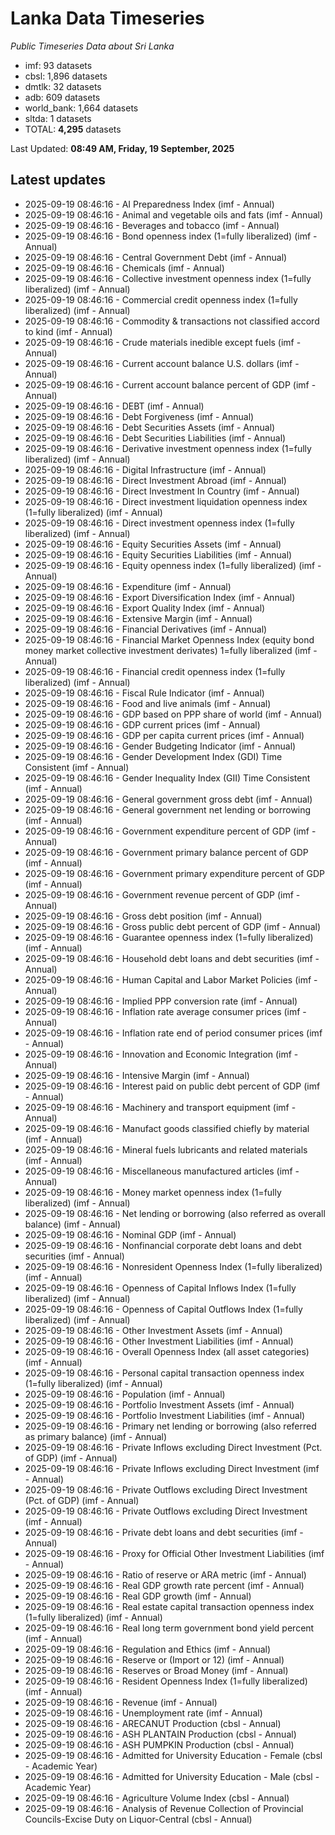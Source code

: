 # Lanka Data Timeseries
*Public Timeseries Data about Sri Lanka*

* imf: 93 datasets
* cbsl: 1,896 datasets
* dmtlk: 32 datasets
* adb: 609 datasets
* world_bank: 1,664 datasets
* sltda: 1 datasets
* TOTAL: **4,295** datasets

Last Updated: **08:49 AM, Friday, 19 September, 2025**

## Latest updates

* 2025-09-19 08:46:16 - AI Preparedness Index (imf - Annual)
* 2025-09-19 08:46:16 - Animal and vegetable oils and fats (imf - Annual)
* 2025-09-19 08:46:16 - Beverages and tobacco (imf - Annual)
* 2025-09-19 08:46:16 - Bond openness index (1=fully liberalized) (imf - Annual)
* 2025-09-19 08:46:16 - Central Government Debt (imf - Annual)
* 2025-09-19 08:46:16 - Chemicals (imf - Annual)
* 2025-09-19 08:46:16 - Collective investment openness index (1=fully liberalized) (imf - Annual)
* 2025-09-19 08:46:16 - Commercial credit openness index (1=fully liberalized) (imf - Annual)
* 2025-09-19 08:46:16 - Commodity & transactions not classified accord to kind (imf - Annual)
* 2025-09-19 08:46:16 - Crude materials inedible except fuels (imf - Annual)
* 2025-09-19 08:46:16 - Current account balance U.S. dollars (imf - Annual)
* 2025-09-19 08:46:16 - Current account balance percent of GDP (imf - Annual)
* 2025-09-19 08:46:16 - DEBT (imf - Annual)
* 2025-09-19 08:46:16 - Debt Forgiveness (imf - Annual)
* 2025-09-19 08:46:16 - Debt Securities Assets (imf - Annual)
* 2025-09-19 08:46:16 - Debt Securities Liabilities (imf - Annual)
* 2025-09-19 08:46:16 - Derivative investment openness index (1=fully liberalized) (imf - Annual)
* 2025-09-19 08:46:16 - Digital Infrastructure (imf - Annual)
* 2025-09-19 08:46:16 - Direct Investment Abroad (imf - Annual)
* 2025-09-19 08:46:16 - Direct Investment In Country (imf - Annual)
* 2025-09-19 08:46:16 - Direct investment liquidation openness index (1=fully liberalized) (imf - Annual)
* 2025-09-19 08:46:16 - Direct investment openness index (1=fully liberalized) (imf - Annual)
* 2025-09-19 08:46:16 - Equity Securities Assets (imf - Annual)
* 2025-09-19 08:46:16 - Equity Securities Liabilities (imf - Annual)
* 2025-09-19 08:46:16 - Equity openness index (1=fully liberalized) (imf - Annual)
* 2025-09-19 08:46:16 - Expenditure (imf - Annual)
* 2025-09-19 08:46:16 - Export Diversification Index (imf - Annual)
* 2025-09-19 08:46:16 - Export Quality Index (imf - Annual)
* 2025-09-19 08:46:16 - Extensive Margin (imf - Annual)
* 2025-09-19 08:46:16 - Financial Derivatives (imf - Annual)
* 2025-09-19 08:46:16 - Financial Market Openness Index (equity bond money market collective investment derivates) 1=fully liberalized (imf - Annual)
* 2025-09-19 08:46:16 - Financial credit openness index (1=fully liberalized) (imf - Annual)
* 2025-09-19 08:46:16 - Fiscal Rule Indicator (imf - Annual)
* 2025-09-19 08:46:16 - Food and live animals (imf - Annual)
* 2025-09-19 08:46:16 - GDP based on PPP share of world (imf - Annual)
* 2025-09-19 08:46:16 - GDP current prices (imf - Annual)
* 2025-09-19 08:46:16 - GDP per capita current prices (imf - Annual)
* 2025-09-19 08:46:16 - Gender Budgeting Indicator (imf - Annual)
* 2025-09-19 08:46:16 - Gender Development Index (GDI) Time Consistent (imf - Annual)
* 2025-09-19 08:46:16 - Gender Inequality Index (GII) Time Consistent (imf - Annual)
* 2025-09-19 08:46:16 - General government gross debt (imf - Annual)
* 2025-09-19 08:46:16 - General government net lending or borrowing (imf - Annual)
* 2025-09-19 08:46:16 - Government expenditure percent of GDP (imf - Annual)
* 2025-09-19 08:46:16 - Government primary balance percent of GDP (imf - Annual)
* 2025-09-19 08:46:16 - Government primary expenditure percent of GDP (imf - Annual)
* 2025-09-19 08:46:16 - Government revenue percent of GDP (imf - Annual)
* 2025-09-19 08:46:16 - Gross debt position (imf - Annual)
* 2025-09-19 08:46:16 - Gross public debt percent of GDP (imf - Annual)
* 2025-09-19 08:46:16 - Guarantee openness index (1=fully liberalized) (imf - Annual)
* 2025-09-19 08:46:16 - Household debt loans and debt securities (imf - Annual)
* 2025-09-19 08:46:16 - Human Capital and Labor Market Policies (imf - Annual)
* 2025-09-19 08:46:16 - Implied PPP conversion rate (imf - Annual)
* 2025-09-19 08:46:16 - Inflation rate average consumer prices (imf - Annual)
* 2025-09-19 08:46:16 - Inflation rate end of period consumer prices (imf - Annual)
* 2025-09-19 08:46:16 - Innovation and Economic Integration (imf - Annual)
* 2025-09-19 08:46:16 - Intensive Margin (imf - Annual)
* 2025-09-19 08:46:16 - Interest paid on public debt percent of GDP (imf - Annual)
* 2025-09-19 08:46:16 - Machinery and transport equipment (imf - Annual)
* 2025-09-19 08:46:16 - Manufact goods classified chiefly by material (imf - Annual)
* 2025-09-19 08:46:16 - Mineral fuels lubricants and related materials (imf - Annual)
* 2025-09-19 08:46:16 - Miscellaneous manufactured articles (imf - Annual)
* 2025-09-19 08:46:16 - Money market openness index (1=fully liberalized) (imf - Annual)
* 2025-09-19 08:46:16 - Net lending or borrowing (also referred as overall balance) (imf - Annual)
* 2025-09-19 08:46:16 - Nominal GDP (imf - Annual)
* 2025-09-19 08:46:16 - Nonfinancial corporate debt loans and debt securities (imf - Annual)
* 2025-09-19 08:46:16 - Nonresident Openness Index (1=fully liberalized) (imf - Annual)
* 2025-09-19 08:46:16 - Openness of Capital Inflows Index (1=fully liberalized) (imf - Annual)
* 2025-09-19 08:46:16 - Openness of Capital Outflows Index (1=fully liberalized) (imf - Annual)
* 2025-09-19 08:46:16 - Other Investment Assets (imf - Annual)
* 2025-09-19 08:46:16 - Other Investment Liabilities (imf - Annual)
* 2025-09-19 08:46:16 - Overall Openness Index (all asset categories) (imf - Annual)
* 2025-09-19 08:46:16 - Personal capital transaction openness index (1=fully liberalized) (imf - Annual)
* 2025-09-19 08:46:16 - Population (imf - Annual)
* 2025-09-19 08:46:16 - Portfolio Investment Assets (imf - Annual)
* 2025-09-19 08:46:16 - Portfolio Investment Liabilities (imf - Annual)
* 2025-09-19 08:46:16 - Primary net lending or borrowing (also referred as primary balance) (imf - Annual)
* 2025-09-19 08:46:16 - Private Inflows excluding Direct Investment (Pct. of GDP) (imf - Annual)
* 2025-09-19 08:46:16 - Private Inflows excluding Direct Investment (imf - Annual)
* 2025-09-19 08:46:16 - Private Outflows excluding Direct Investment (Pct. of GDP) (imf - Annual)
* 2025-09-19 08:46:16 - Private Outflows excluding Direct Investment (imf - Annual)
* 2025-09-19 08:46:16 - Private debt loans and debt securities (imf - Annual)
* 2025-09-19 08:46:16 - Proxy for Official Other Investment Liabilities (imf - Annual)
* 2025-09-19 08:46:16 - Ratio of reserve or ARA metric (imf - Annual)
* 2025-09-19 08:46:16 - Real GDP growth rate percent (imf - Annual)
* 2025-09-19 08:46:16 - Real GDP growth (imf - Annual)
* 2025-09-19 08:46:16 - Real estate capital transaction openness index (1=fully liberalized) (imf - Annual)
* 2025-09-19 08:46:16 - Real long term government bond yield percent (imf - Annual)
* 2025-09-19 08:46:16 - Regulation and Ethics (imf - Annual)
* 2025-09-19 08:46:16 - Reserve or (Import or 12) (imf - Annual)
* 2025-09-19 08:46:16 - Reserves or Broad Money (imf - Annual)
* 2025-09-19 08:46:16 - Resident Openness Index (1=fully liberalized) (imf - Annual)
* 2025-09-19 08:46:16 - Revenue (imf - Annual)
* 2025-09-19 08:46:16 - Unemployment rate (imf - Annual)
* 2025-09-19 08:46:16 - ARECANUT Production (cbsl - Annual)
* 2025-09-19 08:46:16 - ASH PLANTAIN Production (cbsl - Annual)
* 2025-09-19 08:46:16 - ASH PUMPKIN Production (cbsl - Annual)
* 2025-09-19 08:46:16 - Admitted for University Education - Female (cbsl - Academic Year)
* 2025-09-19 08:46:16 - Admitted for University Education - Male (cbsl - Academic Year)
* 2025-09-19 08:46:16 - Agriculture Volume Index (cbsl - Annual)
* 2025-09-19 08:46:16 - Analysis of Revenue Collection of Provincial Councils-Excise Duty on Liquor-Central (cbsl - Annual)